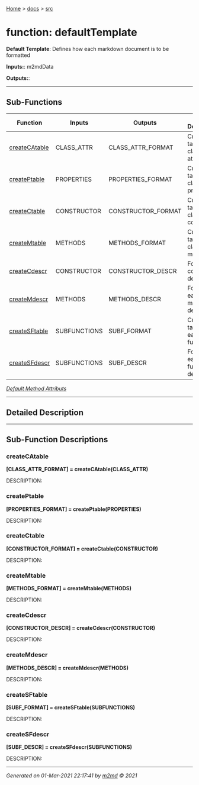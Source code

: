 [Home](../index.md) > [docs](../docs_index.md) > [src](src_index.md)  


# function: defaultTemplate

**Default Template**: Defines how each markdown document is to be formatted

**Inputs:**: m2mdData

**Outputs:**: 

 ***

## Sub-Functions

| Function | Inputs | Outputs | Brief Description |
| -------- | ------ | ------- | ----------------- |
| [createCAtable](#createcatable) | CLASS_ATTR | CLASS_ATTR_FORMAT | Creates a table of the class attributes |
| [createPtable](#createptable) | PROPERTIES | PROPERTIES_FORMAT | Creates a table of the class properties |
| [createCtable](#createctable) | CONSTRUCTOR | CONSTRUCTOR_FORMAT | Creates a table of the class constructor |
| [createMtable](#createmtable) | METHODS | METHODS_FORMAT | Creates a table of the class methods |
| [createCdescr](#createcdescr) | CONSTRUCTOR | CONSTRUCTOR_DESCR | Formats the constructor description |
| [createMdescr](#createmdescr) | METHODS | METHODS_DESCR | Formats each method's description |
| [createSFtable](#createsftable) | SUBFUNCTIONS | SUBF_FORMAT | Creates a table of each sub-function |
| [createSFdescr](#createsfdescr) | SUBFUNCTIONS | SUBF_DESCR | Formats each sub-function description |


[*Default Method Attributs*](https://www.mathworks.com/help/matlab/matlab_oop/method-attributes.html)

 ***

## Detailed Description



 ***

## Sub-Function Descriptions

### createCAtable

**[CLASS_ATTR_FORMAT] = createCAtable(CLASS_ATTR)**

DESCRIPTION: 
### createPtable

**[PROPERTIES_FORMAT] = createPtable(PROPERTIES)**

DESCRIPTION: 
### createCtable

**[CONSTRUCTOR_FORMAT] = createCtable(CONSTRUCTOR)**

DESCRIPTION: 
### createMtable

**[METHODS_FORMAT] = createMtable(METHODS)**

DESCRIPTION: 
### createCdescr

**[CONSTRUCTOR_DESCR] = createCdescr(CONSTRUCTOR)**

DESCRIPTION: 
### createMdescr

**[METHODS_DESCR] = createMdescr(METHODS)**

DESCRIPTION: 
### createSFtable

**[SUBF_FORMAT] = createSFtable(SUBFUNCTIONS)**

DESCRIPTION: 
### createSFdescr

**[SUBF_DESCR] = createSFdescr(SUBFUNCTIONS)**

DESCRIPTION: 



***

*Generated on 01-Mar-2021 22:17:41 by [m2md](https://github.com/crgnam-research/m2md) © 2021*